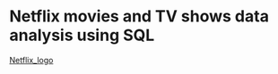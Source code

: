 # Netflix movies and TV shows data analysis using SQL

[Netflix_logo](https://github.com/aryasunshine5/Netflix_SQL_project/blob/main/logo.png)
